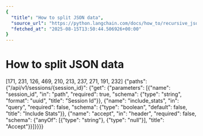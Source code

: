 ```yaml
---
{
  "title": "How to split JSON data",
  "source_url": "https://python.langchain.com/docs/how_to/recursive_json_splitter/",
  "fetched_at": "2025-08-15T13:50:44.506926+00:00"
}
---
```


# How to split JSON data

[171, 231, 126, 469, 210, 213, 237, 271, 191, 232]
{"paths": {"/api/v1/sessions/{session_id}": {"get": {"parameters": [{"name": "session_id", "in": "path", "required": true, "schema": {"type": "string", "format": "uuid", "title": "Session Id"}}, {"name": "include_stats", "in": "query", "required": false, "schema": {"type": "boolean", "default": false, "title": "Include Stats"}}, {"name": "accept", "in": "header", "required": false, "schema": {"anyOf": [{"type": "string"}, {"type": "null"}], "title": "Accept"}}]}}}}

